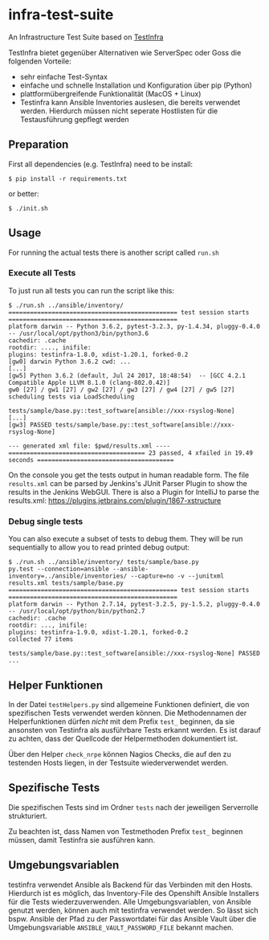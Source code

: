 # infra-test-suite

An Infrastructure Test Suite based on [TestInfra](https://testinfra.readthedocs.io/en/latest/)

TestInfra bietet gegenüber Alternativen wie ServerSpec oder Goss die folgenden Vorteile:
* sehr einfache Test-Syntax
* einfache und schnelle Installation und Konfiguration über pip (Python)
* plattformübergreifende Funktionalität (MacOS + Linux)
* Testinfra kann Ansible Inventories auslesen, die bereits verwendet werden. Hierdurch müssen nicht seperate Hostlisten für die Testausführung gepflegt werden

## Preparation

First all dependencies (e.g. TestInfra) need to be install:
```
$ pip install -r requirements.txt
```

or better: 
```
$ ./init.sh
```

## Usage

For running the actual tests there is another script called `run.sh`

### Execute all Tests

To just run all tests you can run the script like this:

```
$ ./run.sh ../ansible/inventory/
=============================================== test session starts ===============================================
platform darwin -- Python 3.6.2, pytest-3.2.3, py-1.4.34, pluggy-0.4.0 -- /usr/local/opt/python3/bin/python3.6
cachedir: .cache
rootdir: ...., inifile:
plugins: testinfra-1.8.0, xdist-1.20.1, forked-0.2
[gw0] darwin Python 3.6.2 cwd: ...
[...]
[gw5] Python 3.6.2 (default, Jul 24 2017, 18:48:54)  -- [GCC 4.2.1 Compatible Apple LLVM 8.1.0 (clang-802.0.42)]
gw0 [27] / gw1 [27] / gw2 [27] / gw3 [27] / gw4 [27] / gw5 [27]
scheduling tests via LoadScheduling

tests/sample/base.py::test_software[ansible://xxx-rsyslog-None] 
[...]
[gw3] PASSED tests/sample/base.py::test_software[ansible://xxx-rsyslog-None]

--- generated xml file: $pwd/results.xml ----
====================================== 23 passed, 4 xfailed in 19.49 seconds ======================================
```

On the console you get the tests output in human readable form.
The file `results.xml` can be parsed by Jenkins's JUnit Parser Plugin to show the results in the Jenkins WebGUI.
There is also a Plugin for IntelliJ to parse the results.xml: https://plugins.jetbrains.com/plugin/1867-xstructure


### Debug single tests

You can also execute a subset of tests to debug them. They will be run sequentially to allow you to read printed debug output:

```
$ ./run.sh ../ansible/inventory/ tests/sample/base.py
py.test --connection=ansible --ansible-inventory=../ansible/inventories/ --capture=no -v --junitxml results.xml tests/sample/base.py
=============================================== test session starts ===============================================
platform darwin -- Python 2.7.14, pytest-3.2.5, py-1.5.2, pluggy-0.4.0 -- /usr/local/opt/python/bin/python2.7
cachedir: .cache
rootdir: ..., inifile:
plugins: testinfra-1.9.0, xdist-1.20.1, forked-0.2
collected 77 items

tests/sample/base.py::test_software[ansible://xxx-rsyslog-None] PASSED
...
```


## Helper Funktionen

In der Datei `testHelpers.py` sind allgemeine Funktionen definiert, die von spezifischen Tests verwendet werden können. Die Methodennamen der Helperfunktionen dürfen *nicht* mit dem Prefix `test_` beginnen, da sie ansonsten von Testinfra als ausführbare Tests erkannt werden. Es ist darauf zu achten, dass der Quellcode der Helpermethoden dokumentiert ist.

Über den Helper `check_nrpe` können Nagios Checks, die auf den zu testenden Hosts liegen, in der Testsuite wiederverwendet werden.

## Spezifische Tests

Die spezifischen Tests sind im Ordner `tests` nach der jeweiligen Serverrolle strukturiert.

Zu beachten ist, dass Namen von Testmethoden Prefix `test_` beginnen müssen, damit Testinfra sie ausführen kann.


## Umgebungsvariablen

testinfra verwendet Ansible als Backend für das Verbinden mit den Hosts. Hierdurch ist es möglich, das Inventory-File des Openshift Ansible Installers für die Tests wiederzuverwenden. 
Alle Umgebungsvariablen, von Ansible genutzt werden, können auch mit testinfra verwendet werden. So lässt sich bspw. Ansible der Pfad zu der Passwortdatei für das Ansible Vault über die Umgebungsvariable `ANSIBLE_VAULT_PASSWORD_FILE` bekannt machen.
